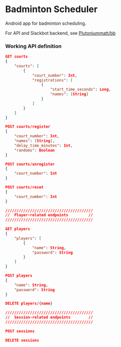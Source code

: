 # Badminton Scheduler
Android app for badminton scheduling.

For API and Slackbot backend, see [Plutoniummatt/bb](https://github.com/plutoniummatt/bb)

### Working API definition
```json
GET courts
{
    "courts": [
        {
            "court_number": Int,
            "registrations": [
                {
                    "start_time_seconds": Long,
                    "names": [String]
                }
            ]
        }
    ]
}

POST courts/register
{
    "court_number": Int,
    "names": [String],
    "delay_time_minutes": Int,
    "randoms": Boolean
}

POST courts/unregister
{
    "court_number": Int
}

POST courts/reset
{
    "court_number": Int
}

///////////////////////////////////////
//  Player-related endpoints         //
///////////////////////////////////////

GET players
{
    "players": [
        {
            "name": String,
            "password": String
        }
    ]
}

POST players
{
    "name": String,
    "password": String
}

DELETE players/{name}

///////////////////////////////////////
//  Session-related endpoints        //
///////////////////////////////////////

POST sessions

DELETE sessions
```
